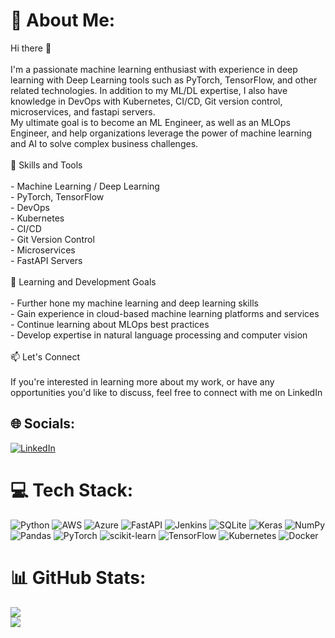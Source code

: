 # 💫 About Me:
Hi there 👋<br><br>I'm a passionate machine learning enthusiast with experience in deep learning with Deep Learning tools such as PyTorch, TensorFlow, and other related technologies. In addition to my ML/DL expertise, I also have knowledge in DevOps with Kubernetes, CI/CD, Git version control, microservices, and fastapi servers.<br>My ultimate goal is to become an ML Engineer, as well as an MLOps Engineer, and help organizations leverage the power of machine learning and AI to solve complex business challenges.<br><br>🔭 Skills and Tools<br><br>- Machine Learning / Deep Learning<br>- PyTorch, TensorFlow<br>- DevOps<br>- Kubernetes<br>- CI/CD<br>- Git Version Control<br>- Microservices<br>- FastAPI Servers<br><br>🌱 Learning and Development Goals<br><br>- Further hone my machine learning and deep learning skills<br>- Gain experience in cloud-based machine learning platforms and services<br>- Continue learning about MLOps best practices<br>- Develop expertise in natural language processing and computer vision<br><br>📫 Let's Connect<br><br>If you're interested in learning more about my work, or have any opportunities you'd like to discuss, feel free to connect with me on LinkedIn


## 🌐 Socials:
[![LinkedIn](https://img.shields.io/badge/LinkedIn-%230077B5.svg?logo=linkedin&logoColor=white)](https://linkedin.com/in/ducanhho2296) 

# 💻 Tech Stack:
![Python](https://img.shields.io/badge/python-3670A0?style=for-the-badge&logo=python&logoColor=ffdd54) ![AWS](https://img.shields.io/badge/AWS-%23FF9900.svg?style=for-the-badge&logo=amazon-aws&logoColor=white) ![Azure](https://img.shields.io/badge/azure-%230072C6.svg?style=for-the-badge&logo=azure-devops&logoColor=white) ![FastAPI](https://img.shields.io/badge/FastAPI-005571?style=for-the-badge&logo=fastapi) ![Jenkins](https://img.shields.io/badge/jenkins-%232C5263.svg?style=for-the-badge&logo=jenkins&logoColor=white) ![SQLite](https://img.shields.io/badge/sqlite-%2307405e.svg?style=for-the-badge&logo=sqlite&logoColor=white) ![Keras](https://img.shields.io/badge/Keras-%23D00000.svg?style=for-the-badge&logo=Keras&logoColor=white) ![NumPy](https://img.shields.io/badge/numpy-%23013243.svg?style=for-the-badge&logo=numpy&logoColor=white) ![Pandas](https://img.shields.io/badge/pandas-%23150458.svg?style=for-the-badge&logo=pandas&logoColor=white) ![PyTorch](https://img.shields.io/badge/PyTorch-%23EE4C2C.svg?style=for-the-badge&logo=PyTorch&logoColor=white) ![scikit-learn](https://img.shields.io/badge/scikit--learn-%23F7931E.svg?style=for-the-badge&logo=scikit-learn&logoColor=white) ![TensorFlow](https://img.shields.io/badge/TensorFlow-%23FF6F00.svg?style=for-the-badge&logo=TensorFlow&logoColor=white) ![Kubernetes](https://img.shields.io/badge/kubernetes-%23326ce5.svg?style=for-the-badge&logo=kubernetes&logoColor=white) ![Docker](https://img.shields.io/badge/docker-%230db7ed.svg?style=for-the-badge&logo=docker&logoColor=white)
# 📊 GitHub Stats:
![](https://github-readme-streak-stats.herokuapp.com/?user=ducanhho2296&theme=default&hide_border=false)<br/>
![](https://github-readme-stats.vercel.app/api/top-langs/?username=ducanhho2296&theme=default&hide_border=false&include_all_commits=true&count_private=true&layout=compact)


<!-- Proudly created with GPRM ( https://gprm.itsvg.in ) -->
